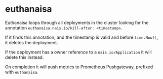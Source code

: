 # euthanaisa

Euthanaisa loops through all deployments in the cluster looking for the annotation `euthanaisa.nais.io/kill-after: <timestamp>`. 

If it finds this annotation, and the timestamp is valid and before `time.Now()`, it deletes the deployment.

If the deployment has a owner reference to a `nais.io/Application` it will delete this instead. 

On completion it will push metrics to Prometheus Pushgateway, prefixed with `euthanaisa`. 
